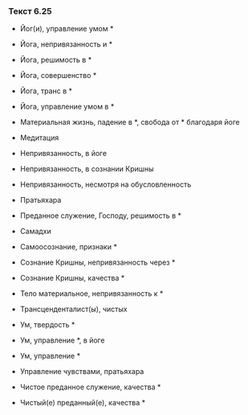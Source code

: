 ### Текст 6.25

- Йог(и), управление умом *

- Йога, непривязанность и *

- Йога, решимость в *

- Йога, совершенство *

- Йога, транс в *

- Йога, управление умом в *

- Материальная жизнь, падение в *, свобода от * благодаря йоге

- Медитация

- Непривязанность, в йоге

- Непривязанность, в сознании Кришны

- Непривязанность, несмотря на обусловленность

- Пратьяхара

- Преданное служение, Господу, решимость в *

- Самадхи

- Самоосознание, признаки *

- Сознание Кришны, непривязанность через *

- Сознание Кришны, качества *

- Тело материальное, непривязанность к *

- Трансценденталист(ы), чистых

- Ум, твердость *

- Ум, управление *, в йоге

- Ум, управление *

- Управление чувствами, пратьяхара

- Чистое преданное служение, качества *

- Чистый(е) преданный(е), качества *
	
